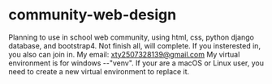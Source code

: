 # community-web-design
Planning to use in school web community, using html, css, python django database, and bootstrap4. Not finish all, will complete. If you insterested in, you also can join in.
My email: xty2507328139@gmail.com
My virtual environment is for windows --"venv". If your are a macOS or Linux user, you need to create a new virtual environment to replace it.
